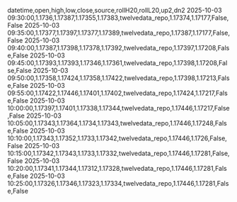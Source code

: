 datetime,open,high,low,close,source,rollH20,rollL20,up2,dn2
2025-10-03 09:30:00,1.1736,1.17387,1.17355,1.17383,twelvedata_repo,1.17374,1.17177,False,False
2025-10-03 09:35:00,1.17377,1.17397,1.17377,1.17389,twelvedata_repo,1.17387,1.17177,False,False
2025-10-03 09:40:00,1.17387,1.17398,1.17378,1.17392,twelvedata_repo,1.17397,1.17208,False,False
2025-10-03 09:45:00,1.17393,1.17393,1.17346,1.17361,twelvedata_repo,1.17398,1.17208,False,False
2025-10-03 09:50:00,1.17358,1.17424,1.17358,1.17422,twelvedata_repo,1.17398,1.17213,False,False
2025-10-03 09:55:00,1.17422,1.17446,1.17401,1.17402,twelvedata_repo,1.17424,1.17217,False,False
2025-10-03 10:00:00,1.17397,1.17401,1.17338,1.17344,twelvedata_repo,1.17446,1.17217,False,False
2025-10-03 10:05:00,1.17343,1.17364,1.1734,1.17343,twelvedata_repo,1.17446,1.17248,False,False
2025-10-03 10:10:00,1.17343,1.17352,1.1733,1.17342,twelvedata_repo,1.17446,1.1726,False,False
2025-10-03 10:15:00,1.17342,1.17343,1.1733,1.17332,twelvedata_repo,1.17446,1.17281,False,False
2025-10-03 10:20:00,1.17341,1.17344,1.17312,1.17328,twelvedata_repo,1.17446,1.17281,False,False
2025-10-03 10:25:00,1.17326,1.17346,1.17323,1.17334,twelvedata_repo,1.17446,1.17281,False,False

